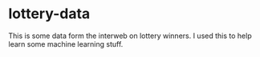 # lottery-data
This is some data form the interweb on lottery winners. I used this to help learn some machine learning stuff. 
